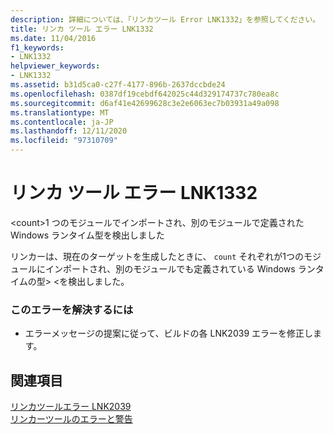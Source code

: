 ```yaml
---
description: 詳細については、「リンカツール Error LNK1332」を参照してください。
title: リンカ ツール エラー LNK1332
ms.date: 11/04/2016
f1_keywords:
- LNK1332
helpviewer_keywords:
- LNK1332
ms.assetid: b31d5ca0-c27f-4177-896b-2637dccbde24
ms.openlocfilehash: 0387df19cebdf642025c44d329174737c780ea8c
ms.sourcegitcommit: d6af41e42699628c3e2e6063ec7b03931a49a098
ms.translationtype: MT
ms.contentlocale: ja-JP
ms.lasthandoff: 12/11/2020
ms.locfileid: "97310709"
---
```

# <a name="linker-tools-error-lnk1332"></a>リンカ ツール エラー LNK1332

\<count>1 つのモジュールでインポートされ、別のモジュールで定義された Windows ランタイム型を検出しました

リンカーは、現在のターゲットを生成したときに、 `count` それぞれが1つのモジュールにインポートされ、別のモジュールでも定義されている Windows ランタイムの型> <を検出しました。

### <a name="to-correct-this-error"></a>このエラーを解決するには

- エラーメッセージの提案に従って、ビルドの各 LNK2039 エラーを修正します。

## <a name="see-also"></a>関連項目

[リンカツールエラー LNK2039](../../error-messages/tool-errors/linker-tools-error-lnk2039.md)<br/>
[リンカーツールのエラーと警告](../../error-messages/tool-errors/linker-tools-errors-and-warnings.md)
